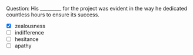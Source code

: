 Question: His _________ for the project was evident in the way he dedicated countless hours to ensure its success.  
- [x] zealousness  
- [ ] indifference  
- [ ] hesitance  
- [ ] apathy